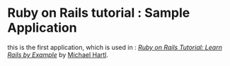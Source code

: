 # Ruby on Rails tutorial : Sample Application

this is the first application, which is used in :
[*Ruby on Rails Tutorial: Learn Rails by Example*](http://railstutorial.jp/)
by [Michael Hartl](http://michaelhartl.com).

